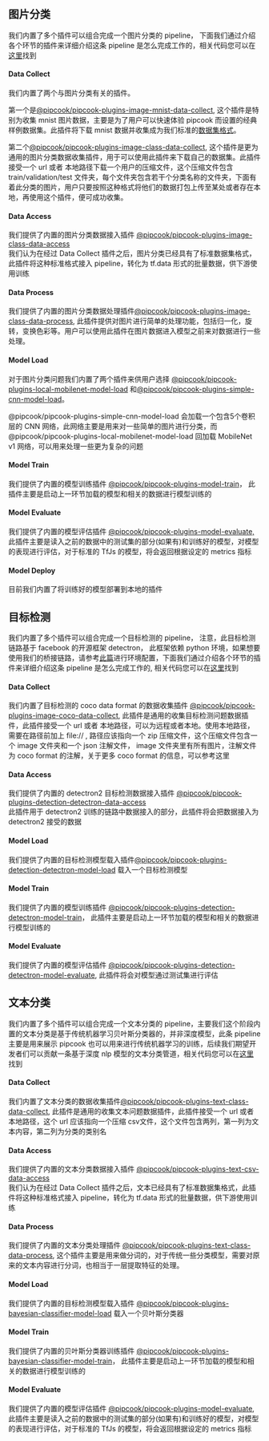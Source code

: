 <a name="6WNZz"></a>
## 图片分类
我们内置了多个插件可以组合完成一个图片分类的 pipeline， 下面我们通过介绍各个环节的插件来详细介绍这条 pipeline 是怎么完成工作的，相关代码您可以在[这里](https://github.com/alibaba/pipcook/blob/master/example/pipeline-databinding-image-classification.js)找到
<a name="5qFXQ"></a>
#### Data Collect
我们内置了两个与图片分类有关的插件。

第一个是[@pipcook/pipcook-plugins-image-mnist-data-collect](https://www.yuque.com/znzce0/in8hih/kiwmg4), 这个插件是特别为收集 mnist 图片数据，主要是为了用户可以快速体验 pipcook 而设置的经典样例数据集。此插件将下载 mnist 数据并收集成为我们标准的[数据集格式](https://www.yuque.com/znzce0/in8hih/gy0dyg)。

第二个[@pipcook/pipcook-plugins-image-class-data-collect](https://www.yuque.com/znzce0/in8hih/iu3fz3), 这个插件是更为通用的图片分类数据收集插件，用于可以使用此插件来下载自己的数据集。此插件接受一个 url 或者 本地路径下载一个用户的压缩文件，这个压缩文件包含 train/validation/test 文件夹，每个文件夹包含若干个分类名称的文件夹，下面有着此分类的图片，用户只要按照这种格式将他们的数据打包上传至某处或者存在本地，再使用这个插件，便可成功收集。

<a name="BuVDD"></a>
#### Data Access
我们提供了内置的图片分类数据接入插件 [@pipcook/pipcook-plugins-image-class-data-access](https://www.yuque.com/znzce0/in8hih/dx591h)<br />我们认为在经过 Data Collect 插件之后，图片分类已经具有了标准数据集格式，此插件将这种标准格式接入 pipeline，转化为 tf.data 形式的批量数据，供下游使用训练

<a name="Diid7"></a>
#### Data Process
我们提供了内置的图片分类数据处理插件[@pipcook/pipcook-plugins-image-class-data-process](https://www.yuque.com/znzce0/in8hih/stiv88), 此插件提供对图片进行简单的处理功能，包括归一化，旋转，变换色彩等。用户可以使用此插件在图片数据进入模型之前来对数据进行一些处理。

<a name="ovECv"></a>
#### Model Load
对于图片分类问题我们内置了两个插件来供用户选择 [@pipcook/pipcook-plugins-local-mobilenet-model-load](https://www.yuque.com/znzce0/in8hih/ah4hiu) 和[@pipcook/pipcook-plugins-simple-cnn-model-load](https://www.yuque.com/znzce0/in8hih/vdghv7)。

@pipcook/pipcook-plugins-simple-cnn-model-load 会加载一个包含5个卷积层的 CNN 网络，此网络主要是用来对一些简单的图片进行分类，而@pipcook/pipcook-plugins-local-mobilenet-model-load 回加载 MobileNet v1 网络，可以用来处理一些更为复杂的问题

<a name="HeXlz"></a>
#### Model Train
我们提供了内置的模型训练插件 [@pipcook/pipcook-plugins-model-train](https://www.yuque.com/znzce0/in8hih/gg9z98)， 此插件主要是启动上一环节加载的模型和相关的数据进行模型训练的

<a name="DdEm9"></a>
#### Model Evaluate
我们提供了内置的模型评估插件 [@pipcook/pipcook-plugins-model-evaluate,](https://www.yuque.com/znzce0/in8hih/hpssg9) 此插件主要是读入之前的数据中的测试集的部分(如果有)和训练好的模型，对模型的表现进行评估，对于标准的 TfJs 的模型，将会返回根据设定的 metrics 指标

<a name="fa4Uv"></a>
#### Model Deploy
目前我们内置了将训练好的模型部署到本地的插件 

<a name="D4TgZ"></a>
## 目标检测
我们内置了多个插件可以组合完成一个目标检测的 pipeline， 注意，此目标检测链路基于 facebook 的开源框架 detectron， 此框架依赖 python 环境，如果想要使用我们的桥接链路，请参考[此篇](https://www.yuque.com/znzce0/in8hih/ic1cvg)进行环境配置，下面我们通过介绍各个环节的插件来详细介绍这条 pipeline 是怎么完成工作的, 相关代码您可以在[这里](https://github.com/alibaba/pipcook/blob/master/example/pipeline-object-detection.js)找到
<a name="5HEOk"></a>
#### Data Collect
我们内置了目标检测的 coco data format 的数据收集插件 [@pipcook/pipcook-plugins-image-coco-data-collect](https://www.yuque.com/znzce0/in8hih/zdziph), 此插件是通用的收集目标检测问题数据插件，此插件接受一个 url 或者 本地路径，可以为远程或者本地。使用本地路径，需要在路径前加上 file:// , 路径应该指向一个 zip 压缩文件，这个压缩文件包含一个 image 文件夹和一个 json 注解文件， image 文件夹里有所有图片，注解文件为 coco format 的注解，关于更多 coco format 的信息，可以参考这里
<a name="SwqAD"></a>
#### Data Access
我们提供了内置的 detectron2 目标检测数据接入插件 [@pipcook/pipcook-plugins-detection-detectron-data-access](https://www.yuque.com/znzce0/in8hih/ysxqnx)<br />此插件用于 detectron2 训练的链路中数据接入的部分，此插件将会把数据接入为 detectron2 接受的数据

<a name="B3GtH"></a>
#### Model Load
我们提供了内置的目标检测模型载入插件[@pipcook/pipcook-plugins-detection-detectron-model-load](https://www.yuque.com/znzce0/in8hih/qnoy1f) 载入一个目标检测模型

<a name="Ye7qy"></a>
#### Model Train
我们提供了内置的模型训练插件 [@pipcook/pipcook-plugins-detection-detectron-model-train](https://www.yuque.com/znzce0/in8hih/fu0hf9)， 此插件主要是启动上一环节加载的模型和相关的数据进行模型训练的

<a name="WbFYq"></a>
#### Model Evaluate
我们提供了内置的模型评估插件 [@pipcook/pipcook-plugins-detection-detectron-model-evaluate](https://www.yuque.com/znzce0/in8hih/gsgtkv), 此插件将会对模型通过测试集进行评估


<a name="iNyBx"></a>
## 文本分类
我们内置了多个插件可以组合完成一个文本分类的 pipeline，主要我们这个阶段内置的文本分类是基于传统机器学习贝叶斯分类器的，并非深度模型，此条 pipeline 主要是用来展示 pipcook 也可以用来进行传统机器学习的训练，后续我们期望开发者们可以贡献一条基于深度 nlp 模型的文本分类管道，相关代码您可以在[这里](https://github.com/alibaba/pipcook/blob/master/example/pipeline-text-bayes-classification.js)找到

<a name="NHa7O"></a>
#### Data Collect
我们内置了文本分类的数据收集插件[@pipcook/pipcook-plugins-text-class-data-collect](https://www.yuque.com/znzce0/in8hih/bvptkm), 此插件是通用的收集文本问题数据插件，此插件接受一个 url 或者 本地路径，这个 url 应该指向一个压缩 csv文件，这个文件包含两列，第一列为文本内容，第二列为分类的类别名

<a name="ATWc6"></a>
#### Data Access
我们提供了内置的文本分类数据接入插件 [@pipcook/pipcook-plugins-text-csv-data-access](https://www.yuque.com/znzce0/in8hih/ysb07g)<br />我们认为在经过 Data Collect 插件之后，文本已经具有了标准数据集格式，此插件将这种标准格式接入 pipeline，转化为 tf.data 形式的批量数据，供下游使用训练

<a name="XwrKs"></a>
#### Data Process
我们提供了内置的文本分类处理插件 [@pipcook/pipcook-plugins-text-class-data-process](https://www.yuque.com/znzce0/in8hih/qutwtb), 这个插件主要是用来做分词的，对于传统一些分类模型，需要对原来的文本内容进行分词，也相当于一层提取特征的处理。

<a name="BgcQN"></a>
#### Model Load
我们提供了内置的目标检测模型载入插件 [@pipcook/pipcook-plugins-bayesian-classifier-model-load](https://www.yuque.com/znzce0/in8hih/qx3nei) 载入一个贝叶斯分类器

<a name="MY3ED"></a>
#### Model Train
我们提供了内置的贝叶斯分类器训练插件 [@pipcook/pipcook-plugins-bayesian-classifier-model-train](https://www.yuque.com/znzce0/in8hih/ac5vzz)， 此插件主要是启动上一环节加载的模型和相关的数据进行模型训练的

<a name="8FJjZ"></a>
#### Model Evaluate
我们提供了内置的模型评估插件 [@pipcook/pipcook-plugins-model-evaluate](https://www.yuque.com/znzce0/in8hih/hpssg9), 此插件主要是读入之前的数据中的测试集的部分(如果有)和训练好的模型，对模型的表现进行评估，对于标准的 TfJs 的模型，将会返回根据设定的 metrics 指标
